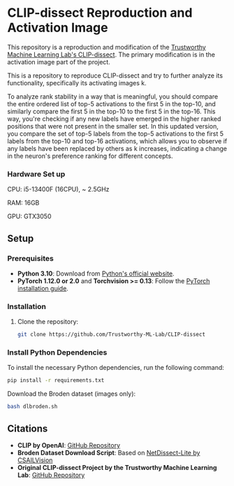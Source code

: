 # CLIP-dissect Reproduction and Activation Image

This repository is a reproduction and modification of the [Trustworthy Machine Learning Lab's CLIP-dissect](https://github.com/Trustworthy-ML-Lab/CLIP-dissect). The primary modification is in the activation image part of the project.

This is a repository to reproduce CLIP-dissect and try to further analyze its functionality, specifically its activating images k. 

To analyze rank stability in a way that is meaningful, you should compare the entire ordered list of top-5 activations to the first 5 in the top-10, and similarly compare the first 5 in the top-10 to the first 5 in the top-16. This way, you're checking if any new labels have emerged in the higher ranked positions that were not present in the smaller set. In this updated version, you compare the set of top-5 labels from the top-5 activations to the first 5 labels from the top-10 and top-16 activations, which allows you to observe if any labels have been replaced by others as k increases, indicating a change in the neuron's preference ranking for different concepts.

### Hardware Set up

CPU: i5-13400F (16CPU), ~ 2.5GHz

RAM: 16GB

GPU: GTX3050

## Setup

### Prerequisites

- **Python 3.10**: Download from [Python's official website](https://www.python.org/downloads/).
- **PyTorch 1.12.0 or 2.0** and **Torchvision >= 0.13**: Follow the [PyTorch installation guide](https://pytorch.org/get-started/previous-versions/).

### Installation

1. Clone the repository:
   ```bash
   git clone https://github.com/Trustworthy-ML-Lab/CLIP-dissect
   
### Install Python Dependencies
To install the necessary Python dependencies, run the following command:
  ```bash
  pip install -r requirements.txt
  ```

Download the Broden dataset (images only):
  ```bash
  bash dlbroden.sh
  ```
## Citations

- **CLIP by OpenAI**: [GitHub Repository](https://github.com/openai/CLIP)
- **Broden Dataset Download Script**: Based on [NetDissect-Lite by CSAILVision](https://github.com/CSAILVision/NetDissect-Lite)
- **Original CLIP-dissect Project by the Trustworthy Machine Learning Lab**: [GitHub Repository](https://github.com/Trustworthy-ML-Lab/CLIP-dissect)
